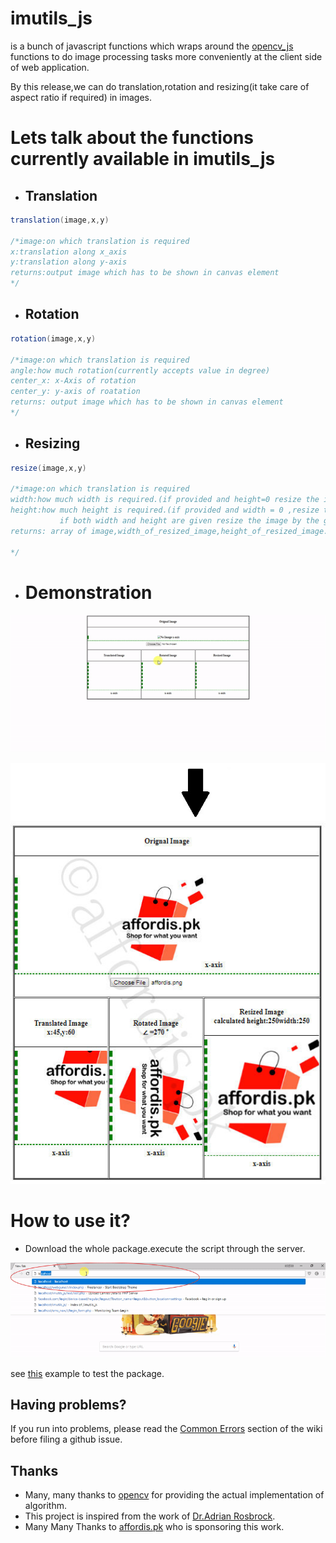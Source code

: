# imutils_js

is a bunch of javascript functions which wraps around the [opencv_js](http://opencv.org/) functions to do image processing tasks more conveniently at the client side of web application.

By this release,we can do translation,rotation and resizing(it take care of aspect ratio if required) in images.
# Lets talk about the functions currently available in imutils_js 
* ## Translation

```java script
translation(image,x,y)

/*image:on which translation is required
x:translation along x_axis
y:translation along y-axis
returns:output image which has to be shown in canvas element
*/
```
* ## Rotation

```java script
rotation(image,x,y)

/*image:on which translation is required
angle:how much rotation(currently accepts value in degree)
center_x: x-Axis of rotation
center_y: y-axis of roatation
returns: output image which has to be shown in canvas element
*/
```


* ## Resizing

```java script
resize(image,x,y)

/*image:on which translation is required
width:how much width is required.(if provided and height=0 resize the image by taking care of its aspect ratio )
height:how much height is required.(if provided and width = 0 ,resize the image by taking care of its aspect ratio)
           if both width and height are given resize the image by the given parameters.
returns: array of image,width_of_resized_image,height_of_resized_image.

*/
```
* # Demonstration

![](https://github.com/hasanlatif/Snapchat-like-Filters-python/blob/master/Readme_pics/git_gif.gif)

![](https://github.com/hasanlatif/Snapchat-like-Filters-python/blob/master/Readme_pics/arrow1.jpg)
![](https://github.com/hasanlatif/Snapchat-like-Filters-python/blob/master/Readme_pics/test%20_js.jpg)

 # How to use it?

* Download the whole package.execute the script through the server.
 
![]( https://github.com/hasanlatif/Snapchat-like-Filters-python/blob/master/Readme_pics/local_host.gif)

 see [this](https://github.com/hasanlatif/imutils_js/tree/master/test) example to test the package.


## Having problems?

If you run into problems, please read the [Common Errors](https://github.com/ageitgey/imutils_js/wiki/Common-Errors) section of the wiki before filing a github issue.

## Thanks

* Many, many thanks to [opencv](https://opencv.org) for providing the actual implementation  of algorithm.
* This project is inspired from the work of [Dr.Adrian Rosbrock](https://github.com/jrosebr1/imutils).
* Many Many Thanks to [affordis.pk](https://affordis.pk) who is sponsoring this work.




